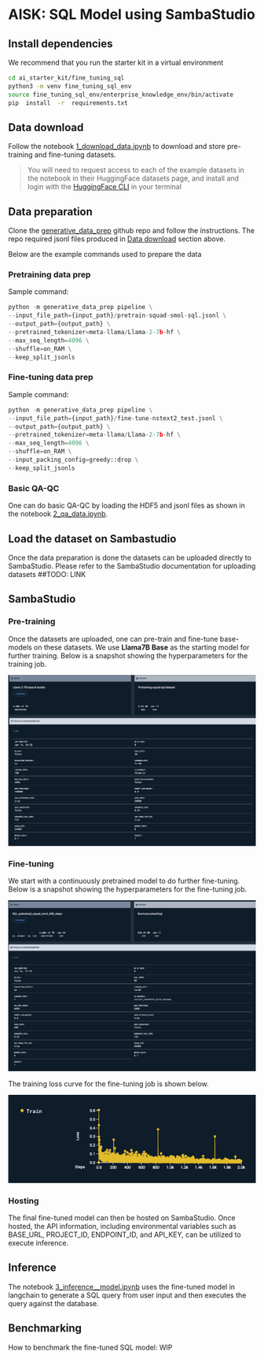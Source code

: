 # AISK: SQL Model using SambaStudio

## Install dependencies

We recommend that you run the starter kit in a virtual environment

```bash
cd ai_starter_kit/fine_tuning_sql
python3 -m venv fine_tuning_sql_env
source fine_tuning_sql_env/enterprise_knowledge_env/bin/activate
pip  install  -r  requirements.txt
```

## Data download
Follow the notebook [1_download_data.ipynb](notebooks/1_download_data.ipynb) to download and store pre-training and fine-tuning datasets.

> You will need to request access to each of the example datasets in the notebook in their HuggingFace datasets page, and install and login with the [HuggingFace CLI](https://huggingface.co/docs/huggingface_hub/en/guides/cli) in your terminal

## Data preparation

Clone the [generative_data_prep](https://github.com/sambanova/generative_data_prep) github repo and follow the instructions. The repo required jsonl files produced in [Data download](#data-download) section above.

Below are the example commands used to prepare the data

### Pretraining data prep

Sample command:
```python
python -m generative_data_prep pipeline \
--input_file_path={input_path}/pretrain-squad-smol-sql.jsonl \
--output_path={output_path} \
--pretrained_tokenizer=meta-llama/Llama-2-7b-hf \
--max_seq_length=4096 \
--shuffle=on_RAM \
--keep_split_jsonls
```

### Fine-tuning data prep

Sample command:
```python
python -m generative_data_prep pipeline \
--input_file_path={input_path}/fine-tune-nstext2_test.jsonl \
--output_path={output_path} \
--pretrained_tokenizer=meta-llama/Llama-2-7b-hf \
--max_seq_length=4096 \
--shuffle=on_RAM \
--input_packing_config=greedy::drop \
--keep_split_jsonls
```

### Basic QA-QC

One can do basic QA-QC by loading the HDF5 and jsonl files as shown in the notebook [2_qa_data.ipynb](notebooks/2_qa_data.ipynb).

## Load the dataset on Sambastudio

Once the data preparation is done the datasets can be uploaded directly to SambaStudio.
Please refer to the SambaStudio documentation for uploading datasets ##TODO: LINK

## SambaStudio

### Pre-training
Once the datasets are uploaded, one can pre-train and fine-tune base-models on these datasets.
We use **Llama7B Base** as the starting model for further training. Below is a snapshot showing the hyperparameters 
for the training job.

![](images/Pretraining_SN.png)

### Fine-tuning
We start with a continuously pretrained model to do further fine-tuning. Below is a snapshot showing the hyperparameters 
for the fine-tuning job.

![](images/Fine_tuning_SN.png)

The training loss curve for the fine-tuning job is shown below.

![](images/Fine_tuning_loss_SN.png)

### Hosting

The final fine-tuned model can then be hosted on SambaStudio. Once hosted, the API information, including environmental variables such as BASE_URL, PROJECT_ID, ENDPOINT_ID, and API_KEY, can be utilized to execute inference.

## Inference

The notebook [3_inference__model.ipynb](notebooks/3_inference__model.ipynb) uses the fine-tuned model in langchain to generate a SQL query from user input and then executes the query against the database.

## Benchmarking

How to benchmark the fine-tuned SQL model: WIP
